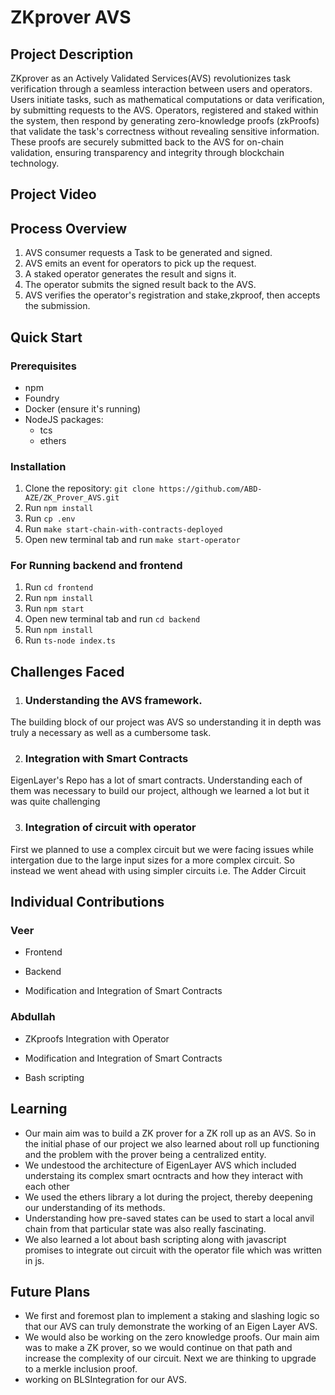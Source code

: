 # ZKprover AVS

## Project Description

ZKprover as an Actively Validated Services(AVS) revolutionizes task verification through a seamless interaction between users and operators. Users initiate tasks, such as mathematical computations or data verification, by submitting requests to the AVS. Operators, registered and staked within the system, then respond by generating zero-knowledge proofs (zkProofs) that validate the task's correctness without revealing sensitive information. These proofs are securely submitted back to the AVS for on-chain validation, ensuring transparency and integrity through blockchain technology.

## Project Video

## Process Overview

1. AVS consumer requests a Task to be generated and signed.
2. AVS emits an event for operators to pick up the request.
3. A staked operator generates the result and signs it.
4. The operator submits the signed result back to the AVS.
5. AVS verifies the operator's registration and stake,zkproof, then accepts the submission.

## Quick Start

### Prerequisites

- npm
- Foundry
- Docker (ensure it's running)
- NodeJS packages:
  - tcs
  - ethers

### Installation

1. Clone the repository: `git clone https://github.com/ABD-AZE/ZK_Prover_AVS.git `
2. Run `npm install`
3. Run `cp .env`
4. Run `make start-chain-with-contracts-deployed`
5. Open new terminal tab and run `make start-operator`

### For Running backend and frontend

1. Run `cd frontend`
2. Run `npm install`
3. Run `npm start`
4. Open new terminal tab and run `cd backend`
5. Run `npm install`
6. Run `ts-node index.ts`

## Challenges Faced
1. ### Understanding the AVS framework.
The building block of our project was AVS so understanding it in depth was truly a necessary as well as a cumbersome task.

2. ### Integration with Smart Contracts
EigenLayer's Repo has a lot of smart contracts. Understanding each of them was necessary to build our project, although we learned a lot but it was quite challenging

3. ### Integration of circuit with operator
First we planned to use a complex circuit but we were facing issues while intergation due to the large input sizes for a more complex circuit. So instead we went ahead with using simpler circuits i.e. The Adder Circuit


## Individual Contributions

### Veer
- Frontend

- Backend

- Modification and Integration of Smart Contracts

### Abdullah

- ZKproofs Integration with Operator

- Modification and Integration of Smart Contracts

- Bash scripting

## Learning
- Our main aim was to build a ZK prover for a ZK roll up as an AVS. So in the initial phase of our project we also learned about roll up functioning and the problem with the prover being a centralized entity.
- We undestood the architecture of EigenLayer AVS which included understaing its complex smart ocntracts and how they interact with each other
- We used the ethers library a lot during the project, thereby deepening our understanding of its methods.
- Understanding how pre-saved states can be used to start a local anvil chain from that particular state was also really fascinating.
- We also learned a lot about bash scripting along with javascript promises to integrate out circuit with the operator file which was written in js.
  
## Future Plans
- We first and foremost plan to implement a staking and slashing logic so that our AVS can truly demonstrate the working of an Eigen Layer AVS.
- We would also be working on the zero knowledge proofs. Our main aim was to make a ZK prover, so we would continue on that path and increase the complexity of our circuit. Next we are thinking to upgrade to a merkle inclusion proof.
- working on BLSIntegration for our AVS.
